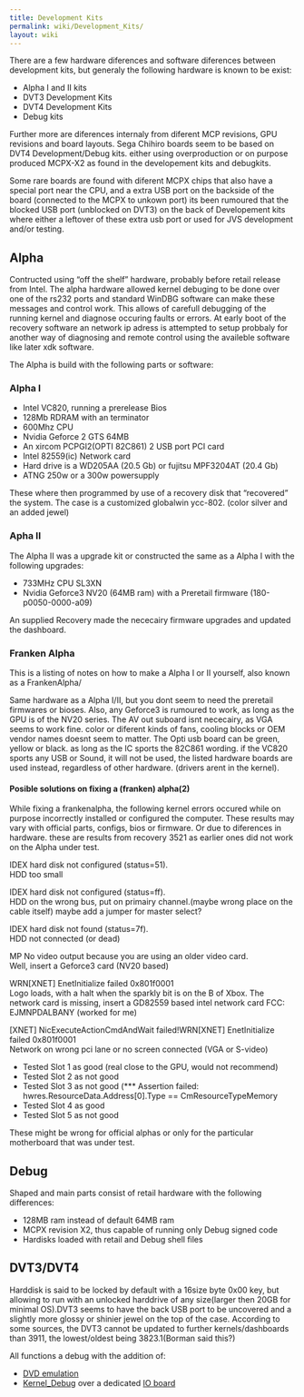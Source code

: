 ```yaml
---
title: Development Kits
permalink: wiki/Development_Kits/
layout: wiki
---
```


There are a few hardware diferences and software diferences between
development kits, but generaly the following hardware is known to be
exist:

-   Alpha I and II kits
-   DVT3 Development Kits
-   DVT4 Development Kits
-   Debug kits

Further more are diferences internaly from diferent MCP revisions, GPU
revisions and board layouts. Sega Chihiro boards seem to be based on
DVT4 Development/Debug kits. either using overproduction or on purpose
produced MCPX-X2 as found in the developement kits and debugkits.

Some rare boards are found with diferent MCPX chips that also have a
special port near the CPU, and a extra USB port on the backside of the
board (connected to the MCPX to unkown port) its been rumoured that the
blocked USB port (unblocked on DVT3) on the back of Developement kits
where either a leftover of these extra usb port or used for JVS
development and/or testing.

Alpha
-----

Contructed using “off the shelf” hardware, probably before retail
release from Intel. The alpha hardware allowed kernel debuging to be
done over one of the rs232 ports and standard WinDBG software can make
these messages and control work. This allows of carefull debugging of
the running kernel and diagnose occuring faults or errors. At early boot
of the recovery software an network ip adress is attempted to setup
probbaly for another way of diagnosing and remote control using the
availeble software like later xdk software.

The Alpha is build with the following parts or software:

### Alpha I

-   Intel VC820, running a prerelease Bios
-   128Mb RDRAM with an terminator
-   600Mhz CPU
-   Nvidia Geforce 2 GTS 64MB
-   An xircom PCPGI2(OPTI 82C861) 2 USB port PCI card
-   Intel 82559(ic) Network card
-   Hard drive is a WD205AA (20.5 Gb) or fujitsu MPF3204AT (20.4 Gb)
-   ATNG 250w or a 300w powersupply

These where then programmed by use of a recovery disk that “recovered”
the system. The case is a customized globalwin ycc-802. (color silver
and an added jewel)

### Apha II

The Alpha II was a upgrade kit or constructed the same as a Alpha I with
the following upgrades:

-   733MHz CPU SL3XN
-   Nvidia Geforce3 NV20 (64MB ram) with a Preretail firmware
    (180-p0050-0000-a09)

An supplied Recovery made the nececairy firmware upgrades and updated
the dashboard.

### Franken Alpha

This is a listing of notes on how to make a Alpha I or II yourself, also
known as a FrankenAlpha/

Same hardware as a Alpha I/II, but you dont seem to need the preretail
firmwares or bioses. Also, any Geforce3 is rumoured to work, as long as
the GPU is of the NV20 series. The AV out suboard isnt nececairy, as VGA
seems to work fine. color or diferent kinds of fans, cooling blocks or
OEM vendor names doesnt seem to matter. The Opti usb board can be green,
yellow or black. as long as the IC sports the 82C861 wording. if the
VC820 sports any USB or Sound, it will not be used, the listed hardware
boards are used instead, regardless of other hardware. (drivers arent in
the kernel).

#### Posible solutions on fixing a (franken) alpha(2)

While fixing a frankenalpha, the following kernel errors occured while
on purpose incorrectly installed or configured the computer. These
results may vary with official parts, configs, bios or firmware. Or due
to diferences in hardware. these are results from recovery 3521 as
earlier ones did not work on the Alpha under test.

IDEX hard disk not configured (status=51).  
HDD too small

IDEX hard disk not configured (status=ff).  
HDD on the wrong bus, put on primairy channel.(maybe wrong place on the
cable itself) maybe add a jumper for master select?

IDEX hard disk not found (status=7f).  
HDD not connected (or dead)

MP No video output because you are using an older video card.  
Well, insert a Geforce3 card (NV20 based)

WRN\[XNET\] EnetInitialize failed 0x801f0001  
Logo loads, with a halt when the sparkly bit is on the B of Xbox. The
network card is missing, insert a GD82559 based intel network card FCC:
EJMNPDALBANY (worked for me)

\[XNET\] NicExecuteActionCmdAndWait failed!WRN\[XNET\] EnetInitialize failed 0x801f0001  
Network on wrong pci lane or no screen connected (VGA or S-video)

-   Tested Slot 1 as good (real close to the GPU, would not recommend)
-   Tested Slot 2 as not good
-   Tested Slot 3 as not good (\*\*\* Assertion failed:
    hwres.ResourceData.Address\[0\].Type == CmResourceTypeMemory
-   Tested Slot 4 as good
-   Tested Slot 5 as not good

These might be wrong for official alphas or only for the particular
motherboard that was under test.

Debug
-----

Shaped and main parts consist of retail hardware with the following
differences:

-   128MB ram instead of default 64MB ram
-   MCPX revision X2, thus capable of running only Debug signed code
-   Hardisks loaded with retail and Debug shell files

DVT3/DVT4
---------

Harddisk is said to be locked by default with a 16size byte 0x00 key,
but allowing to run with an unlocked harddrive of any size(larger then
20GB for minimal OS).DVT3 seems to have the back USB port to be
uncovered and a slightly more glossy or shinier jewel on the top of the
case. According to some sources, the DVT3 cannot be updated to further
kernels/dashboards than 3911, the lowest/oldest being 3823.1(Borman said
this?)

All functions a debug with the addition of:

-   [ DVD emulation](/wiki/DVD_Emulator "wikilink")
-   [ Kernel\_Debug](/wiki/Kernel_Debugging "wikilink") over a dedicated [ IO
    board ](/wiki/Super_I/O "wikilink")

